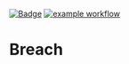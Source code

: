 [![Badge](https://img.shields.io/badge/version-v1.1%E2%80%90papa-blue.svg)](https://github.com/hitesh-temp-account/Breach/blob/main/gradle.properties#L26)
[![example workflow](https://github.com/hitesh-temp-account/Breach/actions/workflows/main.yml/badge.svg)](https://github.com/hitesh-temp-account/Breach/actions/workflows/main.yml)

# Breach
